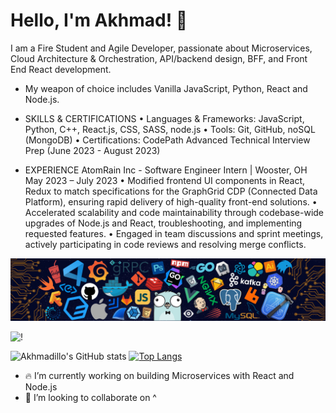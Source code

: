 # Hello, I'm Akhmad! 🚀


I am a Fire Student and Agile Developer, passionate about Microservices, Cloud Architecture & Orchestration, API/backend design, BFF, and Front End React development.

* My weapon of choice includes Vanilla JavaScript, Python, React and Node.js.

* SKILLS & CERTIFICATIONS
• Languages & Frameworks: JavaScript, Python, C++, React.js, CSS, SASS, node.js
• Tools: Git, GitHub, noSQL (MongoDB)
• Certifications: CodePath Advanced Technical Interview Prep (June 2023 - August 2023)

* EXPERIENCE
AtomRain Inc - Software Engineer Intern | Wooster, OH
May 2023 – July 2023 • Modified frontend UI components in React, Redux to match specifications for the GraphGrid CDP (Connected Data
Platform), ensuring rapid delivery of high-quality front-end solutions.
• Accelerated scalability and code maintainability through codebase-wide upgrades of Node.js and React, troubleshooting, and implementing requested features.
• Engaged in team discussions and sprint meetings, actively participating in code reviews and resolving merge conflicts.

<!--   my-header-img -->
![](header_.png)

![!](https://komarev.com/ghpvc/?username=akhmadmamirov&color=brightgreen)

![Akhmadillo's GitHub stats](https://github-readme-stats.vercel.app/api?username=akhmadmamirov&show_icons=true&theme=tokyonight&count_private=true&include_all_commits=true)
[![Top Langs](https://github-readme-stats.vercel.app/api/top-langs/?username=akhmadmamirov&layout=compact&theme=tokyonight)](https://github.com/akhmadmamirov)


- 🔥 I’m currently working on building Microservices with React and Node.js
- 👯 I’m looking to collaborate on ^
